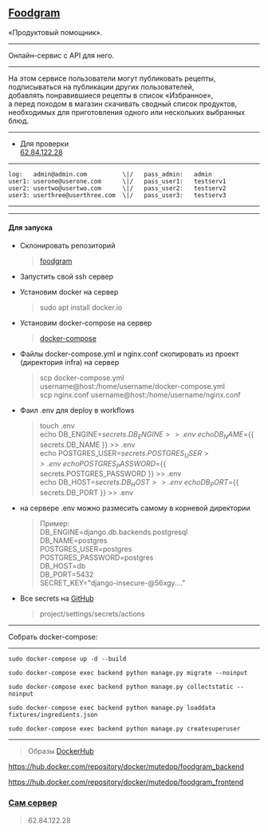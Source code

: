 ## [Foodgram](62.84.122.28)

«Продуктовый помощник».
___
Онлайн-сервис c API для него.
___
На этом сервисе пользователи могут публиковать рецепты,\
подписываться на публикации других пользователей,\
добавлять понравившиеся рецепты в список «Избранное»,\
а перед походом в магазин скачивать сводный список продуктов,\
необходимых для приготовления одного или нескольких выбранных блюд.
___
- Для проверки\
[62.84.122.28](62.84.122.28)
___
    log:   admin@admin.com          \|/   pass_admin:   admin
    user1: userone@userone.com      \|/   pass_user1:   testserv1
    user2: usertwo@usertwo.com      \|/   pass_user2:   testserv2
    user3: userthree@userthree.com  \|/   pass_user3:   testserv3
___
___
#### Для запуска
- Склонировать репозиторий
    >[foodgram](https://github.com/Mutedop/foodgram-project-react)

- Запустить свой ssh сервер

- Установим docker на cервер 
    >sudo apt install docker.io

- Установим docker-compose на сервер
    >[docker-compose](https://docs.docker.com/compose/install/)

- Файлы docker-compose.yml и nginx.conf скопировать из проект (директория infra)
на сервер

    >scp docker-compose.yml username@host:/home/username/docker-compose.yml\
    scp nginx.conf          username@host:/home/username/nginx.conf

- Фаил .env для deploy в workflows

    >touch .env\
    echo DB_ENGINE=${{ secrets.DB_ENGINE }} >> .env\
    echo DB_NAME=${{ secrets.DB_NAME }} >> .env\
    echo POSTGRES_USER=${{ secrets.POSTGRES_USER }} >> .env\
    echo POSTGRES_PASSWORD=${{ secrets.POSTGRES_PASSWORD }} >> .env\
    echo DB_HOST=${{ secrets.DB_HOST }} >> .env\
    echo DB_PORT=${{ secrets.DB_PORT }} >> .env

- на сервере .env можно размесить самому в корневой директории

    >Пример:\
    DB_ENGINE=django.db.backends.postgresql\
    DB_NAME=postgres\
    POSTGRES_USER=postgres\
    POSTGRES_PASSWORD=postgres\
    DB_HOST=db\
    DB_PORT=5432\
    SECRET_KEY="django-insecure-@56xgy...."

- Все secrets на [GitHub](https://github.com/)
    > project/settings/secrets/actions

___
Собрать docker-compose:

___
    sudo docker-compose up -d --build
    
    sudo docker-compose exec backend python manage.py migrate --noinput
    
    sudo docker-compose exec backend python manage.py collectstatic --noinput
    
    sudo docker-compose exec backend python manage.py loaddata fixtures/ingredients.json
    
    sudo docker-compose exec backend python manage.py createsuperuser
___
> Образы [DockerHub](https://hub.docker.com/repositories)

https://hub.docker.com/repository/docker/mutedop/foodgram_backend

https://hub.docker.com/repository/docker/mutedop/foodgram_frontend

### [Сам сервер](62.84.122.28)
>62.84.122.28




